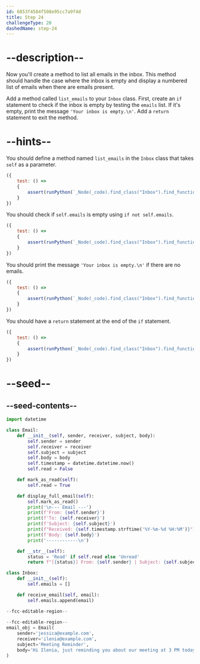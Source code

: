 ```yaml
---
id: 6853f4584f508e95cc7a9f4d
title: Step 24
challengeType: 20
dashedName: step-24
---
```


# --description--

Now you'll create a method to list all emails in the inbox. This method should handle the case where the inbox is empty and display a numbered list of emails when there are emails present.

Add a method called `list_emails` to your `Inbox` class. First, create an `if` statement to check if the inbox is empty by testing the `emails` list. If it's empty, print the message `'Your inbox is empty.\n'`. Add a `return` statement to exit the method.

# --hints--

You should define a method named `list_emails` in the `Inbox` class that takes `self` as a parameter.

```js
({
    test: () => 
    {
        assert(runPython(`_Node(_code).find_class("Inbox").find_function("list_emails").has_args("self")`))
    }
})
```

You should check if `self.emails` is empty using `if not self.emails`.

```js
({
    test: () => 
    {
        assert(runPython(`_Node(_code).find_class("Inbox").find_function("list_emails").find_ifs()[0].find_conditions()[0].is_equivalent("not self.emails")`))
    }
})
```

You should print the message `'Your inbox is empty.\n'` if there are no emails.

```js
({
    test: () => 
    { 
        assert(runPython(`_Node(_code).find_class("Inbox").find_function("list_emails").find_ifs()[0].find_body()[0].is_equivalent("print('Your inbox is empty.\\\\n')")`))
    }
})
```

You should have a `return` statement at the end of the `if` statement.

```js
({ 
    test: () => 
    {
        assert(runPython(`_Node(_code).find_class("Inbox").find_function("list_emails").find_ifs()[0].find_body()[1].is_equivalent("return")`))
    }
})
```

# --seed--

## --seed-contents--

```py
import datetime

class Email:
    def __init__(self, sender, receiver, subject, body):
        self.sender = sender
        self.receiver = receiver
        self.subject = subject
        self.body = body
        self.timestamp = datetime.datetime.now()
        self.read = False

    def mark_as_read(self):
        self.read = True

    def display_full_email(self):
        self.mark_as_read()
        print('\n--- Email ---')
        print(f'From: {self.sender}')
        print(f'To: {self.receiver}')
        print(f'Subject: {self.subject}')
        print(f"Received: {self.timestamp.strftime('%Y-%m-%d %H:%M')}")
        print(f'Body: {self.body}')
        print('------------\n')

    def __str__(self):
        status = 'Read' if self.read else 'Unread'
        return f"[{status}] From: {self.sender} | Subject: {self.subject} | Time: {self.timestamp.strftime('%Y-%m-%d %H:%M')}"

class Inbox:
    def __init__(self):
        self.emails = []

    def receive_email(self, email):
        self.emails.append(email)

--fcc-editable-region--
    
--fcc-editable-region--
email_obj = Email(
    sender='jessica@example.com',
    receiver='ilenia@example.com',
    subject='Meeting Reminder',
    body='Hi Ilenia, just reminding you about our meeting at 3 PM today.'
)
```
